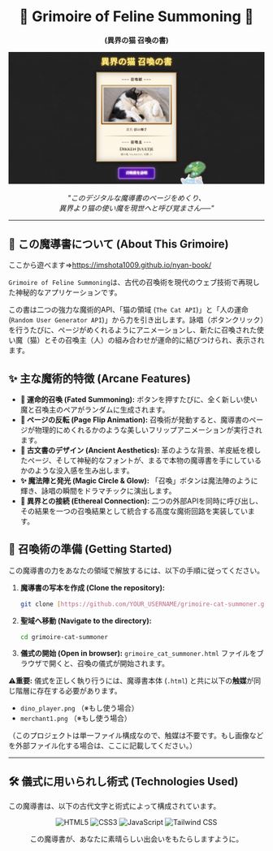 <div align="center">

# 📜 Grimoire of Feline Summoning 📜
**(異界の猫 召喚の書)**

</div>

<div align="center">
  <img src="images/nyan_screenshot.jpg" alt="ゲームプレイのスクリーンショット">
</div>


<p align="center">
  <i>"このデジタルな魔導書のページをめくり、<br>異界より猫の使い魔を現世へと呼び覚まさん──"</i>
</p>

***

## 📖 この魔導書について (About This Grimoire)

ここから遊べます⇒https://imshota1009.github.io/nyan-book/

`Grimoire of Feline Summoning`は、古代の召喚術を現代のウェブ技術で再現した神秘的なアプリケーションです。

この書は二つの強力な魔術的API、「猫の領域 (`The Cat API`)」と「人の運命 (`Random User Generator API`)」から力を引き出します。詠唱（ボタンクリック）を行うたびに、ページがめくれるようにアニメーションし、新たに召喚された使い魔（猫）とその召喚主（人）の組み合わせが運命的に結びつけられ、表示されます。

## ✨ 主な魔術的特徴 (Arcane Features)

* **🔮 運命的召喚 (Fated Summoning):** ボタンを押すたびに、全く新しい使い魔と召喚主のペアがランダムに生成されます。
* **📖 ページの反転 (Page Flip Animation):** 召喚術が発動すると、魔導書のページが物理的にめくれるかのような美しいフリップアニメーションが実行されます。
* **📜 古文書のデザイン (Ancient Aesthetics):** 革のような背景、羊皮紙を模したページ、そして神秘的なフォントが、まるで本物の魔導書を手にしているかのような没入感を生み出します。
* **✨ 魔法陣と発光 (Magic Circle & Glow):** 「召喚」ボタンは魔法陣のように輝き、詠唱の瞬間をドラマチックに演出します。
* **🔗 異界との接続 (Ethereal Connection):** 二つの外部APIを同時に呼び出し、その結果を一つの召喚結果として統合する高度な魔術回路を実装しています。

## 🚀 召喚術の準備 (Getting Started)

この魔導書の力をあなたの領域で解放するには、以下の手順に従ってください。

1.  **魔導書の写本を作成 (Clone the repository):**
    ```sh
    git clone [https://github.com/YOUR_USERNAME/grimoire-cat-summoner.git](https://github.com/YOUR_USERNAME/grimoire-cat-summoner.git)
    ```
2.  **聖域へ移動 (Navigate to the directory):**
    ```sh
    cd grimoire-cat-summoner
    ```
3.  **儀式の開始 (Open in browser):**
    `grimoire_cat_summoner.html` ファイルをブラウザで開くと、召喚の儀式が開始されます。

**⚠️重要:** 儀式を正しく執り行うには、魔導書本体 (`.html`) と共に以下の**触媒**が同じ階層に存在する必要があります。
* `dino_player.png` （※もし使う場合）
* `merchant1.png` （※もし使う場合）

（このプロジェクトは単一ファイル構成なので、触媒は不要です。もし画像などを外部ファイル化する場合は、ここに記載してください。）

***

## 🛠️ 儀式に用いられし術式 (Technologies Used)

この魔導書は、以下の古代文字と術式によって構成されています。

<p align="center">
  <img src="https://img.shields.io/badge/HTML5-8B4513?style=for-the-badge&logo=html5&logoColor=white" alt="HTML5">
  <img src="https://img.shields.io/badge/CSS3-6A0DAD?style=for-the-badge&logo=css3&logoColor=white" alt="CSS3">
  <img src="https://img.shields.io/badge/JavaScript-F7DF1E?style=for-the-badge&logo=javascript&logoColor=black" alt="JavaScript">
  <img src="https://img.shields.io/badge/Tailwind_CSS-38B2AC?style=for-the-badge&logo=tailwind-css&logoColor=white" alt="Tailwind CSS">
</p>


<div align="center">
  <p>この魔導書が、あなたに素晴らしい出会いをもたらしますように。</p>
</div>
